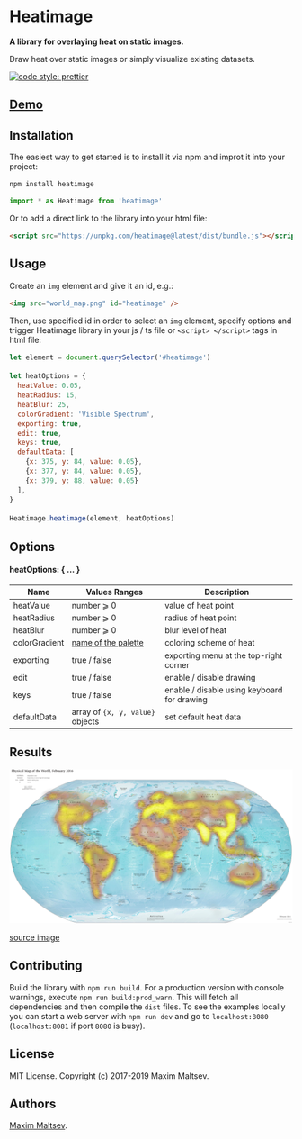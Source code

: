 # Heatimage

**A library for overlaying heat on static images.**

Draw heat over static images or simply visualize existing datasets.


[![code style: prettier](https://img.shields.io/badge/code_style-prettier-ff69b4.svg?style=flat-square)](https://github.com/prettier/prettier)

## [Demo](https://mmaltsev.github.io/Heatimage/examples/demo)

## Installation

The easiest way to get started is to install it via npm and improt it into your project:

```
npm install heatimage
```

```js
import * as Heatimage from 'heatimage'
```

Or to add a direct link to the library into your html file:

```html
<script src="https://unpkg.com/heatimage@latest/dist/bundle.js"></script>
```

## Usage
Create an `img` element and give it an id, e.g.:

```html
<img src="world_map.png" id="heatimage" />
```

Then, use specified id in order to select an `img` element, specify options and trigger Heatimage library in your js / ts file or `<script> </script>` tags in html file:

```js
let element = document.querySelector('#heatimage')

let heatOptions = {
  heatValue: 0.05,
  heatRadius: 15,
  heatBlur: 25,
  colorGradient: 'Visible Spectrum',
  exporting: true,
  edit: true,
  keys: true,
  defaultData: [
    {x: 375, y: 84, value: 0.05},
    {x: 377, y: 84, value: 0.05},
    {x: 379, y: 88, value: 0.05}
  ],
}

Heatimage.heatimage(element, heatOptions)
```

## Options

#### heatOptions: { ... }

| Name | Values Ranges | Description |
| ---- | ------------- | ----------- |
| heatValue | number ⩾ 0 | value of heat point |
| heatRadius | number ⩾ 0 | radius of heat point |
| heatBlur | number ⩾ 0 | blur level of heat |
| colorGradient | [name of the palette](https://mmaltsev.github.io/Heatimage/examples/demo/gradients.html) | coloring scheme of heat |
| exporting | true / false | exporting menu at the top-right corner |
| edit | true / false | enable / disable drawing |
| keys | true / false | enable / disable using keyboard for drawing |
| defaultData | array of `{x, y, value}` objects | set default heat data |

## Results
<img src="examples/demo/world_map_heat.png" width="550" />

[source image](https://upload.wikimedia.org/wikipedia/commons/thumb/5/59/Map_of_the_world_by_the_US_Gov_as_of_2016.svg/1024px-Map_of_the_world_by_the_US_Gov_as_of_2016.svg.png)

## Contributing
Build the library with `npm run build`. For a production version with console warnings, execute `npm run build:prod_warn`. This will fetch all dependencies and then compile the `dist` files. To see the examples locally you can start a web server with `npm run dev` and go to `localhost:8080` (`localhost:8081` if port `8080` is busy).

## License
MIT License. Copyright (c) 2017-2019 Maxim Maltsev.

## Authors
[Maxim Maltsev](https://github.com/mmaltsev).
